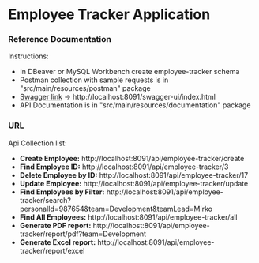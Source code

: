 # Employee Tracker Application

### Reference Documentation

Instructions:

* In DBeaver or MySQL Workbench create employee-tracker schema
* Postman collection with sample requests is in "src/main/resources/postman" package
* [Swagger link](http://localhost:8091/swagger-ui/index.html#) -> http://localhost:8091/swagger-ui/index.html
* API Documentation is in "src/main/resources/documentation" package

### URL

Api Collection list:

* **Create Employee:** http://localhost:8091/api/employee-tracker/create
* **Find Employee ID:** http://localhost:8091/api/employee-tracker/3
* **Delete Employee by ID:** http://localhost:8091/api/employee-tracker/17
* **Update Employee:** http://localhost:8091/api/employee-tracker/update
* **Find Employees by Filter:** http://localhost:8091/api/employee-tracker/search?personalId=987654&team=Development&teamLead=Mirko
* **Find All Employees:** http://localhost:8091/api/employee-tracker/all
* **Generate PDF report:** http://localhost:8091/api/employee-tracker/report/pdf?team=Development
* **Generate Excel report:** http://localhost:8091/api/employee-tracker/report/excel